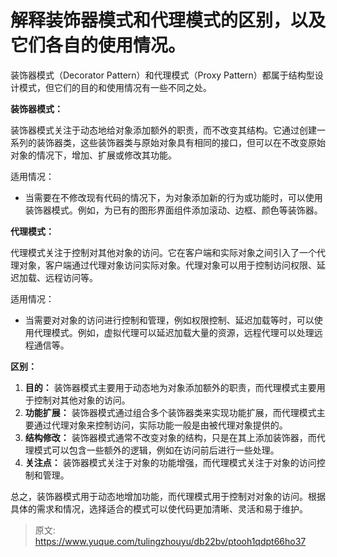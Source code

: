# 解释装饰器模式和代理模式的区别，以及它们各自的使用情况。

装饰器模式（Decorator Pattern）和代理模式（Proxy Pattern）都属于结构型设计模式，但它们的目的和使用情况有一些不同之处。



**装饰器模式：**

装饰器模式关注于动态地给对象添加额外的职责，而不改变其结构。它通过创建一系列的装饰器类，这些装饰器类与原始对象具有相同的接口，但可以在不改变原始对象的情况下，增加、扩展或修改其功能。

适用情况：

+ 当需要在不修改现有代码的情况下，为对象添加新的行为或功能时，可以使用装饰器模式。例如，为已有的图形界面组件添加滚动、边框、颜色等装饰器。



**代理模式：**

代理模式关注于控制对其他对象的访问。它在客户端和实际对象之间引入了一个代理对象，客户端通过代理对象访问实际对象。代理对象可以用于控制访问权限、延迟加载、远程访问等。

适用情况：

+ 当需要对对象的访问进行控制和管理，例如权限控制、延迟加载等时，可以使用代理模式。例如，虚拟代理可以延迟加载大量的资源，远程代理可以处理远程通信等。



**区别：**

1.  **目的：** 装饰器模式主要用于动态地为对象添加额外的职责，而代理模式主要用于控制对其他对象的访问。 
2.  **功能扩展：** 装饰器模式通过组合多个装饰器类来实现功能扩展，而代理模式主要通过代理对象来控制访问，实际功能一般是由被代理对象提供的。 
3.  **结构修改：** 装饰器模式通常不改变对象的结构，只是在其上添加装饰器，而代理模式可以包含一些额外的逻辑，例如在访问前后进行一些处理。 
4.  **关注点：** 装饰器模式关注于对象的功能增强，而代理模式关注于对象的访问控制和管理。 



总之，装饰器模式用于动态地增加功能，而代理模式用于控制对对象的访问。根据具体的需求和情况，选择适合的模式可以使代码更加清晰、灵活和易于维护。



> 原文: <https://www.yuque.com/tulingzhouyu/db22bv/ptooh1qdpt66ho37>